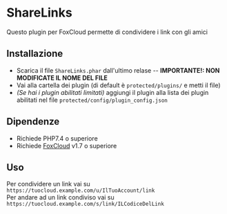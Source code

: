 # ShareLinks
Questo plugin per FoxCloud permette di condividere i link con gli amici

## Installazione
- Scarica il file `ShareLinks.phar` dall'ultimo relase
-- **IMPORTANTE!: NON MODIFICATE IL NOME DEL FILE**<br>
- Vai alla cartella dei plugin (di default è `protected/plugins/` e metti il file)<br>
- *(Se hai i plugin abilitati limitati)* aggiungi il plugin alla lista dei plugin abilitati nel file `protected/config/plugin_config.json`

## Dipendenze
- Richiede PHP7.4 o superiore
- Richiede [FoxCloud](https://github.com/FoxWorn3365/Cloud) v1.7 o superiore

## Uso
Per condividere un link vai su `https://tuocloud.example.com/u/IlTuoAccount/link`<br>
Per andare ad un link condiviso vai su `https://tuocloud.example.com/s/link/ILCodiceDelLink`
